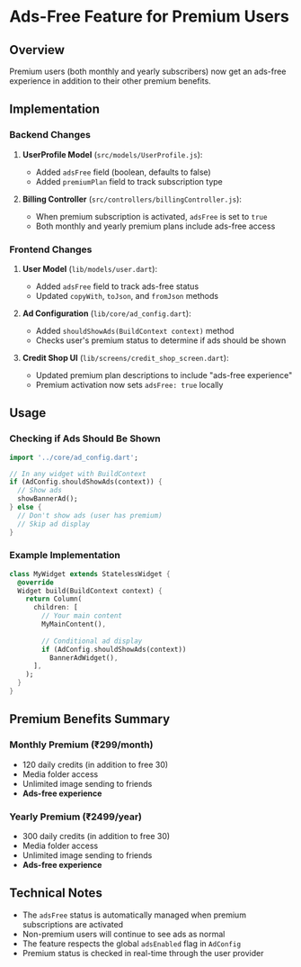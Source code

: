 # Ads-Free Feature for Premium Users

## Overview
Premium users (both monthly and yearly subscribers) now get an ads-free experience in addition to their other premium benefits.

## Implementation

### Backend Changes
1. **UserProfile Model** (`src/models/UserProfile.js`):
   - Added `adsFree` field (boolean, defaults to false)
   - Added `premiumPlan` field to track subscription type

2. **Billing Controller** (`src/controllers/billingController.js`):
   - When premium subscription is activated, `adsFree` is set to `true`
   - Both monthly and yearly premium plans include ads-free access

### Frontend Changes
1. **User Model** (`lib/models/user.dart`):
   - Added `adsFree` field to track ads-free status
   - Updated `copyWith`, `toJson`, and `fromJson` methods

2. **Ad Configuration** (`lib/core/ad_config.dart`):
   - Added `shouldShowAds(BuildContext context)` method
   - Checks user's premium status to determine if ads should be shown

3. **Credit Shop UI** (`lib/screens/credit_shop_screen.dart`):
   - Updated premium plan descriptions to include "ads-free experience"
   - Premium activation now sets `adsFree: true` locally

## Usage

### Checking if Ads Should Be Shown
```dart
import '../core/ad_config.dart';

// In any widget with BuildContext
if (AdConfig.shouldShowAds(context)) {
  // Show ads
  showBannerAd();
} else {
  // Don't show ads (user has premium)
  // Skip ad display
}
```

### Example Implementation
```dart
class MyWidget extends StatelessWidget {
  @override
  Widget build(BuildContext context) {
    return Column(
      children: [
        // Your main content
        MyMainContent(),
        
        // Conditional ad display
        if (AdConfig.shouldShowAds(context))
          BannerAdWidget(),
      ],
    );
  }
}
```

## Premium Benefits Summary

### Monthly Premium (₹299/month)
- 120 daily credits (in addition to free 30)
- Media folder access
- Unlimited image sending to friends
- **Ads-free experience**

### Yearly Premium (₹2499/year)
- 300 daily credits (in addition to free 30)
- Media folder access
- Unlimited image sending to friends
- **Ads-free experience**

## Technical Notes
- The `adsFree` status is automatically managed when premium subscriptions are activated
- Non-premium users will continue to see ads as normal
- The feature respects the global `adsEnabled` flag in `AdConfig`
- Premium status is checked in real-time through the user provider
